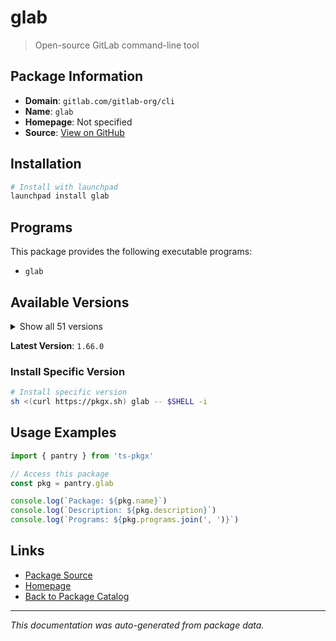 # glab

> Open-source GitLab command-line tool

## Package Information

- **Domain**: `gitlab.com/gitlab-org/cli`
- **Name**: `glab`
- **Homepage**: Not specified
- **Source**: [View on GitHub](https://github.com/pkgxdev/pantry/tree/main/projects/gitlab.com/gitlab-org/cli/package.yml)

## Installation

```bash
# Install with launchpad
launchpad install glab
```

## Programs

This package provides the following executable programs:

- `glab`

## Available Versions

<details>
<summary>Show all 51 versions</summary>

- `1.66.0`, `1.65.0`, `1.64.0`, `1.63.0`, `1.62.0`
- `1.61.0`, `1.60.2`, `1.60.1`, `1.60.0`, `1.59.2`
- `1.59.1`, `1.59.0`, `1.58.0`, `1.57.0`, `1.56.0`
- `1.55.0`, `1.54.0`, `1.53.0`, `1.52.0`, `1.51.0`
- `1.50.0`, `1.49.0`, `1.48.0`, `1.47.0`, `1.46.1`
- `1.46.0`, `1.45.0`, `1.44.1`, `1.44.0`, `1.43.0`
- `1.42.0`, `1.41.0`, `1.40.0`, `1.39.0`, `1.38.0`
- `1.37.0`, `1.36.0`, `1.35.0`, `1.34.0`, `1.33.0`
- `1.32.0`, `1.31.0`, `1.30.0`, `1.29.4`, `1.29.3`
- `1.29.2`, `1.29.1`, `1.29.0`, `1.26.0`, `1.25.2`
- `1.25.1`

</details>

**Latest Version**: `1.66.0`

### Install Specific Version

```bash
# Install specific version
sh <(curl https://pkgx.sh) glab -- $SHELL -i
```

## Usage Examples

```typescript
import { pantry } from 'ts-pkgx'

// Access this package
const pkg = pantry.glab

console.log(`Package: ${pkg.name}`)
console.log(`Description: ${pkg.description}`)
console.log(`Programs: ${pkg.programs.join(', ')}`)
```

## Links

- [Package Source](https://github.com/pkgxdev/pantry/tree/main/projects/gitlab.com/gitlab-org/cli/package.yml)
- [Homepage](#)
- [Back to Package Catalog](../../../../package-catalog.md)

---

*This documentation was auto-generated from package data.*
